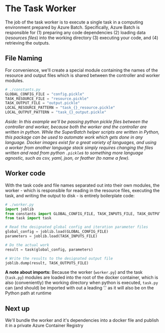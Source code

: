# The Task Worker

The job of the task worker is to execute a single task in a computing
environment prepared by Azure Batch. Specifically, Azure Batch is responsible
for (1) preparing any code dependencies (2) loading data (*resources files*)
into the working directory (3) executing your code, and (4) retrieving the outputs.

## File Naming

For convenience, we'll create a special module containing the names of the
resource and output files which is shared between the controller and
worker modules.

```python
# ./constants.py
GLOBAL_CONFIG_FILE = "config.pickle"
TASK_RESOURCE_FILE = "resource.pickle"
TASK_OUTPUT_FILE = "output.pickle"
LOCAL_RESOURCE_PATTERN = "task_{}_resource.pickle"
LOCAL_OUTPUT_PATTERN = "task_{}_output.pickle"
```

*Aside: In this example we'll be passing python pickle files between the
controller and worker, because both the worker and the controller are
written in python.  While the SuperBatch helper scripts are written in Python,
this package can be used to automate work which gets done in any language.
Docker images exist for a great variety of languages, and using a worker
from another language stack simply requires changing the files written and
read from python `.pickle`s to something more language agnostic, such as
csv, yaml, json, or feather (to name a few).*

## Worker code

With the task code and file names separated out into their own modules, the
worker - which is responsible for reading in the resource files, executing
the task, and writing the output to disk - is entirely boilerplate code:

```python
# ./worker.py
import joblib
from constants import GLOBAL_CONFIG_FILE, TASK_INPUTS_FILE, TASK_OUTPUTS_FILE
from task import task

# Read the designated global config and iteration parameter files
global_config = joblib.load(GLOBAL_CONFIG_FILE)
parameters = joblib.load(TASK_INPUTS_FILE)

# Do the actual work
result = task(global_config, parameters)

# Write the results to the designated output file
joblib.dump(result, TASK_OUTPUTS_FILE)

```

**A note about imports:** Because the worker (`worker.py`) and the task
(`task.py`) modules are loaded into the root of the docker container, which
is also (conveniently) the working directory when python is executed,
`task.py` can (and should) be imported with out a leading '.' as it will also
be on the Python path at runtime

## Next up

We'll bundle the worker and it's dependencies into a docker file and publish
it in a private Azure Container Registry
